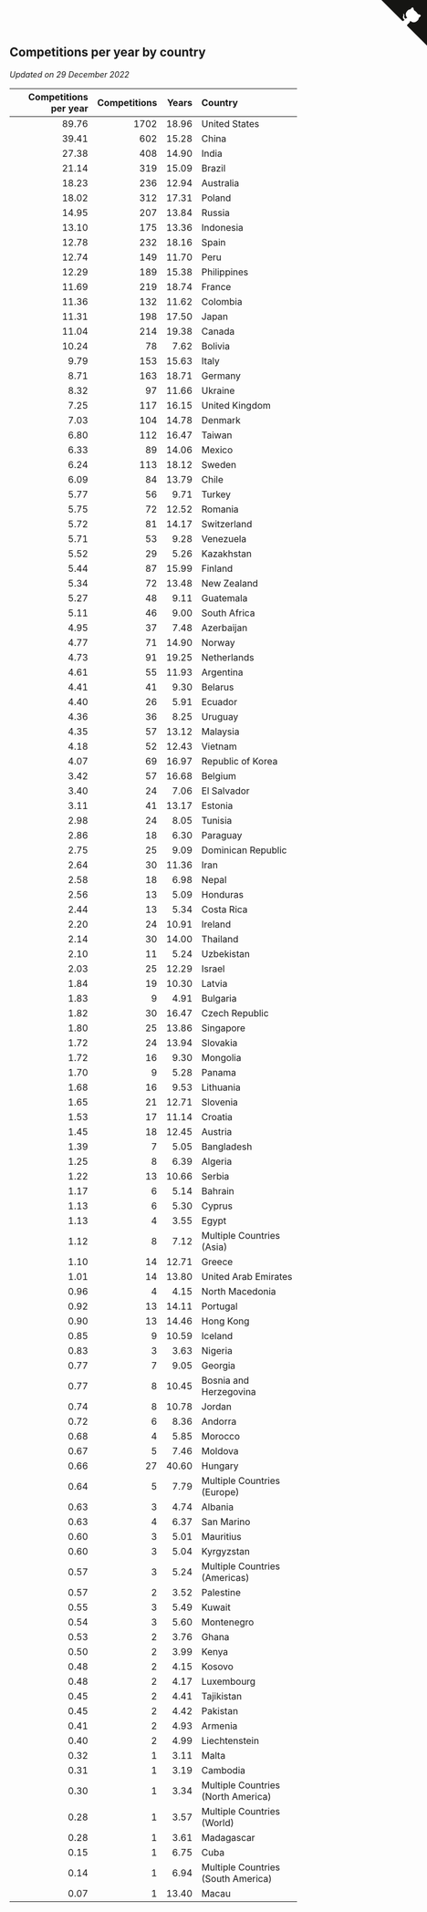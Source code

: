 ## Competitions per year by country

*Updated on 29 December 2022*

| Competitions per year | Competitions | Years | Country |
| ---: | ---: | ---: | :--- |
| 89.76 | 1702 | 18.96 | United States |
| 39.41 | 602 | 15.28 | China |
| 27.38 | 408 | 14.90 | India |
| 21.14 | 319 | 15.09 | Brazil |
| 18.23 | 236 | 12.94 | Australia |
| 18.02 | 312 | 17.31 | Poland |
| 14.95 | 207 | 13.84 | Russia |
| 13.10 | 175 | 13.36 | Indonesia |
| 12.78 | 232 | 18.16 | Spain |
| 12.74 | 149 | 11.70 | Peru |
| 12.29 | 189 | 15.38 | Philippines |
| 11.69 | 219 | 18.74 | France |
| 11.36 | 132 | 11.62 | Colombia |
| 11.31 | 198 | 17.50 | Japan |
| 11.04 | 214 | 19.38 | Canada |
| 10.24 | 78 | 7.62 | Bolivia |
| 9.79 | 153 | 15.63 | Italy |
| 8.71 | 163 | 18.71 | Germany |
| 8.32 | 97 | 11.66 | Ukraine |
| 7.25 | 117 | 16.15 | United Kingdom |
| 7.03 | 104 | 14.78 | Denmark |
| 6.80 | 112 | 16.47 | Taiwan |
| 6.33 | 89 | 14.06 | Mexico |
| 6.24 | 113 | 18.12 | Sweden |
| 6.09 | 84 | 13.79 | Chile |
| 5.77 | 56 | 9.71 | Turkey |
| 5.75 | 72 | 12.52 | Romania |
| 5.72 | 81 | 14.17 | Switzerland |
| 5.71 | 53 | 9.28 | Venezuela |
| 5.52 | 29 | 5.26 | Kazakhstan |
| 5.44 | 87 | 15.99 | Finland |
| 5.34 | 72 | 13.48 | New Zealand |
| 5.27 | 48 | 9.11 | Guatemala |
| 5.11 | 46 | 9.00 | South Africa |
| 4.95 | 37 | 7.48 | Azerbaijan |
| 4.77 | 71 | 14.90 | Norway |
| 4.73 | 91 | 19.25 | Netherlands |
| 4.61 | 55 | 11.93 | Argentina |
| 4.41 | 41 | 9.30 | Belarus |
| 4.40 | 26 | 5.91 | Ecuador |
| 4.36 | 36 | 8.25 | Uruguay |
| 4.35 | 57 | 13.12 | Malaysia |
| 4.18 | 52 | 12.43 | Vietnam |
| 4.07 | 69 | 16.97 | Republic of Korea |
| 3.42 | 57 | 16.68 | Belgium |
| 3.40 | 24 | 7.06 | El Salvador |
| 3.11 | 41 | 13.17 | Estonia |
| 2.98 | 24 | 8.05 | Tunisia |
| 2.86 | 18 | 6.30 | Paraguay |
| 2.75 | 25 | 9.09 | Dominican Republic |
| 2.64 | 30 | 11.36 | Iran |
| 2.58 | 18 | 6.98 | Nepal |
| 2.56 | 13 | 5.09 | Honduras |
| 2.44 | 13 | 5.34 | Costa Rica |
| 2.20 | 24 | 10.91 | Ireland |
| 2.14 | 30 | 14.00 | Thailand |
| 2.10 | 11 | 5.24 | Uzbekistan |
| 2.03 | 25 | 12.29 | Israel |
| 1.84 | 19 | 10.30 | Latvia |
| 1.83 | 9 | 4.91 | Bulgaria |
| 1.82 | 30 | 16.47 | Czech Republic |
| 1.80 | 25 | 13.86 | Singapore |
| 1.72 | 24 | 13.94 | Slovakia |
| 1.72 | 16 | 9.30 | Mongolia |
| 1.70 | 9 | 5.28 | Panama |
| 1.68 | 16 | 9.53 | Lithuania |
| 1.65 | 21 | 12.71 | Slovenia |
| 1.53 | 17 | 11.14 | Croatia |
| 1.45 | 18 | 12.45 | Austria |
| 1.39 | 7 | 5.05 | Bangladesh |
| 1.25 | 8 | 6.39 | Algeria |
| 1.22 | 13 | 10.66 | Serbia |
| 1.17 | 6 | 5.14 | Bahrain |
| 1.13 | 6 | 5.30 | Cyprus |
| 1.13 | 4 | 3.55 | Egypt |
| 1.12 | 8 | 7.12 | Multiple Countries (Asia) |
| 1.10 | 14 | 12.71 | Greece |
| 1.01 | 14 | 13.80 | United Arab Emirates |
| 0.96 | 4 | 4.15 | North Macedonia |
| 0.92 | 13 | 14.11 | Portugal |
| 0.90 | 13 | 14.46 | Hong Kong |
| 0.85 | 9 | 10.59 | Iceland |
| 0.83 | 3 | 3.63 | Nigeria |
| 0.77 | 7 | 9.05 | Georgia |
| 0.77 | 8 | 10.45 | Bosnia and Herzegovina |
| 0.74 | 8 | 10.78 | Jordan |
| 0.72 | 6 | 8.36 | Andorra |
| 0.68 | 4 | 5.85 | Morocco |
| 0.67 | 5 | 7.46 | Moldova |
| 0.66 | 27 | 40.60 | Hungary |
| 0.64 | 5 | 7.79 | Multiple Countries (Europe) |
| 0.63 | 3 | 4.74 | Albania |
| 0.63 | 4 | 6.37 | San Marino |
| 0.60 | 3 | 5.01 | Mauritius |
| 0.60 | 3 | 5.04 | Kyrgyzstan |
| 0.57 | 3 | 5.24 | Multiple Countries (Americas) |
| 0.57 | 2 | 3.52 | Palestine |
| 0.55 | 3 | 5.49 | Kuwait |
| 0.54 | 3 | 5.60 | Montenegro |
| 0.53 | 2 | 3.76 | Ghana |
| 0.50 | 2 | 3.99 | Kenya |
| 0.48 | 2 | 4.15 | Kosovo |
| 0.48 | 2 | 4.17 | Luxembourg |
| 0.45 | 2 | 4.41 | Tajikistan |
| 0.45 | 2 | 4.42 | Pakistan |
| 0.41 | 2 | 4.93 | Armenia |
| 0.40 | 2 | 4.99 | Liechtenstein |
| 0.32 | 1 | 3.11 | Malta |
| 0.31 | 1 | 3.19 | Cambodia |
| 0.30 | 1 | 3.34 | Multiple Countries (North America) |
| 0.28 | 1 | 3.57 | Multiple Countries (World) |
| 0.28 | 1 | 3.61 | Madagascar |
| 0.15 | 1 | 6.75 | Cuba |
| 0.14 | 1 | 6.94 | Multiple Countries (South America) |
| 0.07 | 1 | 13.40 | Macau |


<a href="https://github.com/jonatanklosko/wca_statistics" class="github-corner" aria-label="View source on Github"><svg width="80" height="80" viewBox="0 0 250 250" style="fill:#151513; color:#fff; position: absolute; top: 0; border: 0; right: 0;" aria-hidden="true"><path d="M0,0 L115,115 L130,115 L142,142 L250,250 L250,0 Z"></path><path d="M128.3,109.0 C113.8,99.7 119.0,89.6 119.0,89.6 C122.0,82.7 120.5,78.6 120.5,78.6 C119.2,72.0 123.4,76.3 123.4,76.3 C127.3,80.9 125.5,87.3 125.5,87.3 C122.9,97.6 130.6,101.9 134.4,103.2" fill="currentColor" style="transform-origin: 130px 106px;" class="octo-arm"></path><path d="M115.0,115.0 C114.9,115.1 118.7,116.5 119.8,115.4 L133.7,101.6 C136.9,99.2 139.9,98.4 142.2,98.6 C133.8,88.0 127.5,74.4 143.8,58.0 C148.5,53.4 154.0,51.2 159.7,51.0 C160.3,49.4 163.2,43.6 171.4,40.1 C171.4,40.1 176.1,42.5 178.8,56.2 C183.1,58.6 187.2,61.8 190.9,65.4 C194.5,69.0 197.7,73.2 200.1,77.6 C213.8,80.2 216.3,84.9 216.3,84.9 C212.7,93.1 206.9,96.0 205.4,96.6 C205.1,102.4 203.0,107.8 198.3,112.5 C181.9,128.9 168.3,122.5 157.7,114.1 C157.9,116.9 156.7,120.9 152.7,124.9 L141.0,136.5 C139.8,137.7 141.6,141.9 141.8,141.8 Z" fill="currentColor" class="octo-body"></path></svg></a><style>.github-corner:hover .octo-arm{animation:octocat-wave 560ms ease-in-out}@keyframes octocat-wave{0%,100%{transform:rotate(0)}20%,60%{transform:rotate(-25deg)}40%,80%{transform:rotate(10deg)}}@media (max-width:500px){.github-corner:hover .octo-arm{animation:none}.github-corner .octo-arm{animation:octocat-wave 560ms ease-in-out}}</style>
